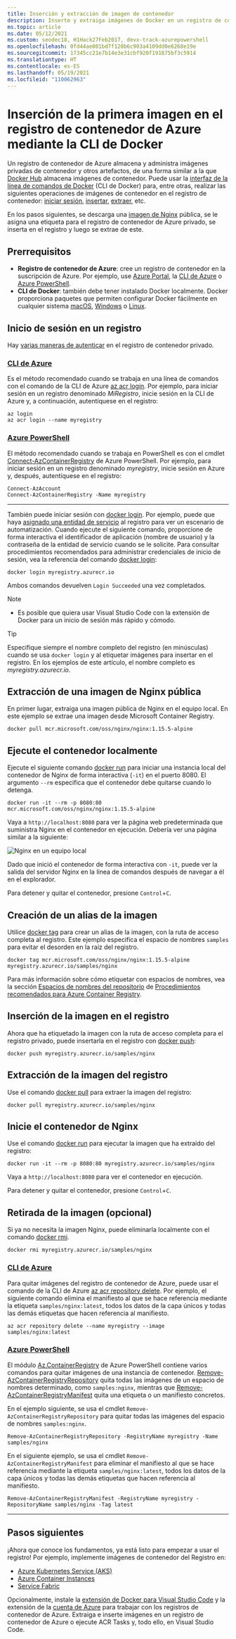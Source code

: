 ```yaml
---
title: Inserción y extracción de imagen de contenedor
description: Inserte y extraiga imágenes de Docker en un registro de contenedor privado de Azure mediante la CLI de Docker.
ms.topic: article
ms.date: 05/12/2021
ms.custom: seodec18, H1Hack27Feb2017, devx-track-azurepowershell
ms.openlocfilehash: 0fd44ae001bd7f120b6c903a4109dd0e6268e19e
ms.sourcegitcommit: 17345cc21e7b14e3e31cbf920f191875bf3c5914
ms.translationtype: HT
ms.contentlocale: es-ES
ms.lasthandoff: 05/19/2021
ms.locfileid: "110062963"
---
```

# <a name="push-your-first-image-to-your-azure-container-registry-using-the-docker-cli"></a>Inserción de la primera imagen en el registro de contenedor de Azure mediante la CLI de Docker

Un registro de contenedor de Azure almacena y administra imágenes privadas de contenedor y otros artefactos, de una forma similar a la que [Docker Hub](https://hub.docker.com/) almacena imágenes de contenedor. Puede usar la [interfaz de la línea de comandos de Docker](https://docs.docker.com/engine/reference/commandline/cli/) (CLI de Docker) para, entre otras, realizar las siguientes operaciones de imágenes de contenedor en el registro de contenedor: [iniciar sesión](https://docs.docker.com/engine/reference/commandline/login/), [insertar](https://docs.docker.com/engine/reference/commandline/push/), [extraer](https://docs.docker.com/engine/reference/commandline/pull/), etc.

En los pasos siguientes, se descarga una [imagen de Nginx](https://store.docker.com/images/nginx) pública, se le asigna una etiqueta para el registro de contenedor de Azure privado, se inserta en el registro y luego se extrae de este.

## <a name="prerequisites"></a>Prerrequisitos

* **Registro de contenedor de Azure**: cree un registro de contenedor en la suscripción de Azure. Por ejemplo, use [Azure Portal](container-registry-get-started-portal.md), la [CLI de Azure](container-registry-get-started-azure-cli.md) o [Azure PowerShell](container-registry-get-started-powershell.md).
* **CLI de Docker**: también debe tener instalado Docker localmente. Docker proporciona paquetes que permiten configurar Docker fácilmente en cualquier sistema [macOS][docker-mac], [Windows][docker-windows] o [Linux][docker-linux].

## <a name="log-in-to-a-registry"></a>Inicio de sesión en un registro

Hay [varias maneras de autenticar](container-registry-authentication.md) en el registro de contenedor privado.

### <a name="azure-cli"></a>[CLI de Azure](#tab/azure-cli)

Es el método recomendado cuando se trabaja en una línea de comandos con el comando de la CLI de Azure [az acr login](/cli/azure/acr#az_acr_login). Por ejemplo, para iniciar sesión en un registro denominado *MiRegistro*, inicie sesión en la CLI de Azure y, a continuación, autentíquese en el registro:

```azurecli
az login
az acr login --name myregistry
```

### <a name="azure-powershell"></a>[Azure PowerShell](#tab/azure-powershell)

El método recomendado cuando se trabaja en PowerShell es con el cmdlet [Connect-AzContainerRegistry](/powershell/module/az.containerregistry/connect-azcontainerregistry) de Azure PowerShell. Por ejemplo, para iniciar sesión en un registro denominado *myregistry*, inicie sesión en Azure y, después, autentíquese en el registro:

```azurepowershell
Connect-AzAccount
Connect-AzContainerRegistry -Name myregistry
```

---

También puede iniciar sesión con [docker login](https://docs.docker.com/engine/reference/commandline/login/). Por ejemplo, puede que haya [asignado una entidad de servicio](container-registry-authentication.md#service-principal) al registro para ver un escenario de automatización. Cuando ejecute el siguiente comando, proporcione de forma interactiva el identificador de aplicación (nombre de usuario) y la contraseña de la entidad de servicio cuando se le solicite. Para consultar procedimientos recomendados para administrar credenciales de inicio de sesión, vea la referencia del comando [docker login](https://docs.docker.com/engine/reference/commandline/login/):

```
docker login myregistry.azurecr.io
```

Ambos comandos devuelven `Login Succeeded` una vez completados.
> [!NOTE]
>* Es posible que quiera usar Visual Studio Code con la extensión de Docker para un inicio de sesión más rápido y cómodo.

> [!TIP]
> Especifique siempre el nombre completo del registro (en minúsculas) cuando se usa `docker login` y al etiquetar imágenes para insertar en el registro. En los ejemplos de este artículo, el nombre completo es *myregistry.azurecr.io*.

## <a name="pull-a-public-nginx-image"></a>Extracción de una imagen de Nginx pública

En primer lugar, extraiga una imagen pública de Nginx en el equipo local. En este ejemplo se extrae una imagen desde Microsoft Container Registry.

```
docker pull mcr.microsoft.com/oss/nginx/nginx:1.15.5-alpine
```

## <a name="run-the-container-locally"></a>Ejecute el contenedor localmente

Ejecute el siguiente comando [docker run](https://docs.docker.com/engine/reference/run/) para iniciar una instancia local del contenedor de Nginx de forma interactiva (`-it`) en el puerto 8080. El argumento `--rm` especifica que el contenedor debe quitarse cuando lo detenga.

```
docker run -it --rm -p 8080:80 mcr.microsoft.com/oss/nginx/nginx:1.15.5-alpine
```

Vaya a `http://localhost:8080` para ver la página web predeterminada que suministra Nginx en el contenedor en ejecución. Debería ver una página similar a la siguiente:

![Nginx en un equipo local](./media/container-registry-get-started-docker-cli/nginx.png)

Dado que inició el contenedor de forma interactiva con `-it`, puede ver la salida del servidor Nginx en la línea de comandos después de navegar a él en el explorador.

Para detener y quitar el contenedor, presione `Control`+`C`.

## <a name="create-an-alias-of-the-image"></a>Creación de un alias de la imagen

Utilice [docker tag](https://docs.docker.com/engine/reference/commandline/tag/) para crear un alias de la imagen, con la ruta de acceso completa al registro. Este ejemplo especifica el espacio de nombres `samples` para evitar el desorden en la raíz del registro.

```
docker tag mcr.microsoft.com/oss/nginx/nginx:1.15.5-alpine myregistry.azurecr.io/samples/nginx
```

Para más información sobre cómo etiquetar con espacios de nombres, vea la sección [Espacios de nombres del repositorio](container-registry-best-practices.md#repository-namespaces) de [Procedimientos recomendados para Azure Container Registry](container-registry-best-practices.md).

## <a name="push-the-image-to-your-registry"></a>Inserción de la imagen en el registro

Ahora que ha etiquetado la imagen con la ruta de acceso completa para el registro privado, puede insertarla en el registro con [docker push](https://docs.docker.com/engine/reference/commandline/push/):

```
docker push myregistry.azurecr.io/samples/nginx
```

## <a name="pull-the-image-from-your-registry"></a>Extracción de la imagen del registro

Use el comando [docker pull](https://docs.docker.com/engine/reference/commandline/pull/) para extraer la imagen del registro:

```
docker pull myregistry.azurecr.io/samples/nginx
```

## <a name="start-the-nginx-container"></a>Inicie el contenedor de Nginx

Use el comando [docker run](https://docs.docker.com/engine/reference/run/) para ejecutar la imagen que ha extraído del registro:

```
docker run -it --rm -p 8080:80 myregistry.azurecr.io/samples/nginx
```

Vaya a `http://localhost:8080` para ver el contenedor en ejecución.

Para detener y quitar el contenedor, presione `Control`+`C`.

## <a name="remove-the-image-optional"></a>Retirada de la imagen (opcional)

Si ya no necesita la imagen Nginx, puede eliminarla localmente con el comando [docker rmi](https://docs.docker.com/engine/reference/commandline/rmi/).

```
docker rmi myregistry.azurecr.io/samples/nginx
```

### <a name="azure-cli"></a>[CLI de Azure](#tab/azure-cli)

Para quitar imágenes del registro de contenedor de Azure, puede usar el comando de la CLI de Azure [az acr repository delete](/cli/azure/acr/repository#az_acr_repository_delete). Por ejemplo, el siguiente comando elimina el manifiesto al que se hace referencia mediante la etiqueta `samples/nginx:latest`, todos los datos de la capa únicos y todas las demás etiquetas que hacen referencia al manifiesto.

```azurecli
az acr repository delete --name myregistry --image samples/nginx:latest
```

### <a name="azure-powershell"></a>[Azure PowerShell](#tab/azure-powershell)

El módulo [Az.ContainerRegistry](/powershell/module/az.containerregistry) de Azure PowerShell contiene varios comandos para quitar imágenes de una instancia de contenedor. [Remove-AzContainerRegistryRepository](/powershell/module/az.containerregistry/remove-azcontainerregistryrepository) quita todas las imágenes de un espacio de nombres determinado, como `samples:nginx`, mientras que [Remove-AzContainerRegistryManifest](/powershell/module/az.containerregistry/remove-azcontainerregistrymanifest) quita una etiqueta o un manifiesto concretos.

En el ejemplo siguiente, se usa el cmdlet `Remove-AzContainerRegistryRepository` para quitar todas las imágenes del espacio de nombres `samples:nginx`.

```azurepowershell
Remove-AzContainerRegistryRepository -RegistryName myregistry -Name samples/nginx
```

En el siguiente ejemplo, se usa el cmdlet `Remove-AzContainerRegistryManifest` para eliminar el manifiesto al que se hace referencia mediante la etiqueta `samples/nginx:latest`, todos los datos de la capa únicos y todas las demás etiquetas que hacen referencia al manifiesto.

```azurepowershell
Remove-AzContainerRegistryManifest -RegistryName myregistry -RepositoryName samples/nginx -Tag latest
```

---

## <a name="next-steps"></a>Pasos siguientes

¡Ahora que conoce los fundamentos, ya está listo para empezar a usar el registro! Por ejemplo, implemente imágenes de contenedor del Registro en:

* [Azure Kubernetes Service (AKS)](../aks/tutorial-kubernetes-prepare-app.md)
* [Azure Container Instances](../container-instances/container-instances-tutorial-prepare-app.md)
* [Service Fabric](../service-fabric/service-fabric-tutorial-create-container-images.md)

Opcionalmente, instale la [extensión de Docker para Visual Studio Code](https://code.visualstudio.com/docs/azure/docker) y la extensión de la [cuenta de Azure](https://marketplace.visualstudio.com/items?itemName=ms-vscode.azure-account) para trabajar con los registros de contenedor de Azure. Extraiga e inserte imágenes en un registro de contenedor de Azure o ejecute ACR Tasks y, todo ello, en Visual Studio Code.


<!-- LINKS - external -->
[docker-linux]: https://docs.docker.com/engine/installation/#supported-platforms
[docker-mac]: https://docs.docker.com/docker-for-mac/
[docker-windows]: https://docs.docker.com/docker-for-windows/
